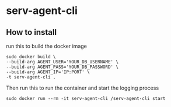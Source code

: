# serv-agent-cli
## How to install

run this to build the docker image

```
sudo docker build \
--build-arg AGENT_USER='YOUR_DB_USERNAME' \
--build-arg AGENT_PASS='YOUR_DB_PASSWORD' \
--build-arg AGENT_IP='IP:PORT' \
-t serv-agent-cli .
```

Then run this to run the container and start the logging process

`sudo docker run --rm -it serv-agent-cli /serv-agent-cli start`
